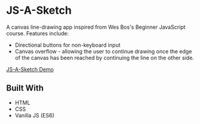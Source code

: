# JS-A-Sketch

A canvas line-drawing app inspired from Wes Bos's Beginner JavaScript course. Features include: 

* Directional buttons for non-keyboard input
* Canvas overflow - allowing the user to continue drawing once the edge of the canvas has been reached by continuing the line on the other side.

[JS-A-Sketch Demo](https://www.pursuitofleisure.com/demos/js-a-sketch/ "JS-A-Sketch")

## Built With

* HTML
* CSS
* Vanilla JS (ES6)
